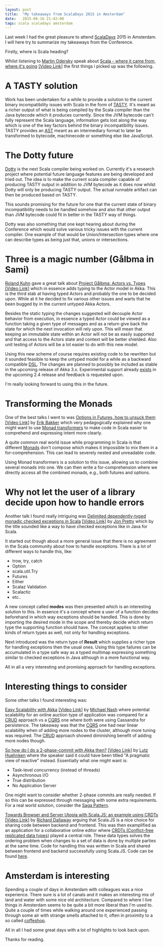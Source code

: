 ```yaml
---
layout: post
title:  "My takeaways from ScalaDays 2015 in Amsterdam"
date:   2015-06-16 21:42:00
tags: scala scaladays amsterdam
---
```

Last week I had the great pleasure to attend [ScalaDays](http://scaladays.org/) 2015 in Amsterdam.
I will here try to summarize my takeaways from the Conference.

Firstly, where is Scala heading?

Whilst listening to [Martin Odersky](http://twitter.com/@odersky) speak about
[Scala - where it came from, where it's going](http://event.scaladays.org/scaladays-amsterdam-2015#!#schedulePopupExtras-6883)
[[Video Link]](https://www.parleys.com/tutorial/scala-where-came-from-where-its-going-1)
the first things i picked up was the following.


# A TASTY solution

Work has been undertaken for a while to provide a solution to the current binary incompatibility issues with Scala in the form of [TASTY](http://drive.google.com/open?id=1h3KUMxsSSjyze05VecJGQ5H2yh7fNADtIf3chD3_wr0).
It's meant as a richer output of what is being compiled by the Scala compiler than the Java bytecode which it produces currently. Since the JVM bytecode can't fully represent
the Scala language, information gets lost along the way which is one of the key factors behind the binary incompatibility issues.
TASTY provides an [AST](https://en.wikipedia.org/wiki/Abstract_syntax_tree) meant as an intermediary format to later be transformed to bytecode, machinecode or something else like JavaScript.


# The Dotty future

[Dotty](https://github.com/lampepfl/dotty) is the next Scala compiler being worked on.
Currently it's a research project where potential future language features are being developed and tried out.
The idea is to make the current scala compiler capable of producing TASTY output in addition to JVM bytecode as it does now whilst Dotty will only be producing TASTY output.
The actual runnable artifact can then be produced based on TASTY.

This sounds promising for the future for one that the current state of binary incompatibility needs to be handled somehow and also that other output than JVM bytecode
could fit in better in the TASTY way of things.

Dotty was also something that one kept hearing about during the Conference which would solve various tricky issues with the current compiler.
One example of that would be Union/Intersection types where one can describe types as being just that, unions or intersections.


# Three is a magic number (Gålbma in Sami)

[Roland Kuhn](http://twitter.com/@rolandkuhn) gave a great talk about [Project Gålbma: Actors vs. Types ](http://event.scaladays.org/scaladays-amsterdam-2015#!#schedulePopupExtras-6886)
[[Video Link]](https://www.parleys.com/tutorial/project-galbma-actors-vs-types)
which in essence adds typing to the Actor model in Akka. This is the third stab at having typed Actors and probably the one to be
decided upon. While at it he decided to fix various other issues and warts that he been bugged by in the current untyped Akka Actors.

Besides the static typing the changes suggested will decouple Actor behavior from execution, in essence a typed Actor could be
viewed as a function taking a given type of messages and as a return give back the state for which the next invocation will rely upon.
This will mean that keeping an immutable state within an Actor will not be as easily supported and that access to the Actors state and
context will be better shielded. Also unit testing of Actors will be a lot easier to do with this new model.

Using this new scheme of course requires existing code to be rewritten but it sounded feasible to keep the untyped model for a while
as a backward compatible [DSL](https://en.wikipedia.org/wiki/Domain-specific_language).
The changes are planned to possibly be included as stable in the upcoming release of Akka 3.x.
Experimental support already [exists](http://doc.akka.io/docs/akka/2.4-M1/scala/typed.html) in the upcoming 2.4 release and
feedback is requested upon.

I'm really looking forward to using this in the future.


# Transforming the Monads

One of the best talks I went to was [Options in Futures, how to unsuck them](http://event.scaladays.org/scaladays-amsterdam-2015#!#schedulePopupExtras-6901)
[[Video Link]](https://www.parleys.com/tutorial/options-futures-how-unsuck-them)
by [Erik Bakker](http://twitter.com/@eamelink) which very pedagogically explained why one might want to use
[Monad transformers](https://en.wikipedia.org/wiki/Monad_transformer) to make code in Scala easier to comprehend and
expressing intent more clearly.

A quite common real world issue while programming in Scala is that different [Monads](https://en.wikipedia.org/wiki/Monad_(functional_programming))
don't compose which makes it impossible to mix them in a for-comprehension. This can lead to severely nested and
unreadable code.

Using Monad transformers is a solution to this issue, allowing us to combine several monads into one.
We can then write a for-comprehension where we directly access all the combined monads, e.g., both futures and options.


# Why not let the user of a library decide upon how to handle errors

Another talk I found really intriguing was
[Delimited dependently-typed monadic checked exceptions in Scala](http://event.scaladays.org/scaladays-amsterdam-2015#!#schedulePopupExtras-6918)
[[Video Link]](https://www.parleys.com/tutorial/delimited-dependently-typed-monadic-checked-exceptions-scala-1)
by [Jon Pretty](http://twitter.com/@propensive) which by the title sounded like a way to have checked exceptions like in Java for Scala.

It started out though about a more general issue that there is no agreement in the Scala community about how to handle exceptions.
There is a lot of different ways to handle this, like:

- trow, try, catch
- Option
- scala.util.Try
- Futures
- Either
- Scalaz Validation
- Scalactic
- etc..

A new concept called **modes** was then presented which is an interesting solution to this. In essence it's a concept
where a user of a function decides beforehand in which way exceptions should be handled.
This is done by importing the desired mode in the scope and thereby decide which return type the supporting function should have.
The concept applies to other kinds of return types as well, not only for handling exceptions.

Next introduced was the return type of **Result** which supplies a richer type for handling exceptions then the usual ones.
Using this type failures can be accumulated in a type safe way as a typed multimap expressing something similar to checked exceptions in Java
although in a more functional way.

All in all a very interesting and promising approach for handling exceptions.


# Interesting things to consider

Some other talks I found interesting was:

[Easy Scalability with Akka](http://event.scaladays.org/scaladays-amsterdam-2015#!#schedulePopupExtras-6952)
[[Video Link]](https://www.parleys.com/tutorial/easy-scalability-akka-1)
by [Michael Nash](http://twitter.com/@MichaelPNash) where potential scalability for an online auction type of application
was compared for a [CRUD](https://en.wikipedia.org/wiki/Create,_read,_update_and_delete) approach vs a [CQRS](http://martinfowler.com/bliki/CQRS.html) one where both were using Cassandra for persistence.
The takeaway was that the [CQRS](http://martinfowler.com/bliki/CQRS.html) one had near linear scalability when of adding more nodes to the cluster, although more tuning was
required. The [CRUD](https://en.wikipedia.org/wiki/Create,_read,_update_and_delete) approach showed diminishing benefit of adding more nodes though.

[So how do I do a 2-phase-commit with Akka then?](http://event.scaladays.org/scaladays-amsterdam-2015#!#schedulePopupExtras-6928)
[[Video Link]](https://www.parleys.com/tutorial/so-how-do-i-do-2-phase-commit-akka)
by [Lutz Huehnken](http://twitter.com/@lutzhuehnken) where the speaker said it could have been titled "A pragmatic view of reactive" instead.
Essentially what one might want is:

- Task-level concurrency (instead of threads)
- Asynchronous I/O
- True distribution
- No Application Server

One might want to consider whether 2-phase commits are really needed. If so this can be expressed through messaging with some extra requirements.
For a real world solution, consider the [Saga Pattern](http://www.cs.cornell.edu/andru/cs711/2002fa/reading/sagas.pdf).

[Towards Browser and Server Utopia with Scala.JS: an example using CRDTs](http://event.scaladays.org/scaladays-amsterdam-2015#!#schedulePopupExtras-6925)
[[Video Link]](https://www.parleys.com/tutorial/towards-browser-server-utopia-scala-js-example-using-crdts)
by [Richard Dallaway](http://twitter.com/@d6y) arguing that Scala.JS is a nice choice for sharing code between backend and frontend.
This was then examplified as an application for a collaborative online editor where
[CRDTs (Conflict-free replicated data types)](https://en.wikipedia.org/wiki/Conflict-free_replicated_data_type)
played a central role. These data types solves the ordering problem when changes to a set of data is done by multiple parties at the same time.
Code for handling this was written in Scala and shared between frontend and backend successfully using Scala.JS. Code can be found [here](https://github.com/d6y/wootjs).


# Amsterdam is interesting

Spending a couple of days in Amsterdam with colleagues was a nice experience. There sure is a lot of canals and it makes an
interesting mix of land and water with some nice old architecture.
Compared to where I live things in Amsterdam seems to be quite a bit more liberal than I'm used to. Quite a couple of times
while walking around one experienced passing through some air with strange smells attached to it, often in proximity
to a so called [coffeshop](https://en.wikipedia.org/wiki/Cannabis_coffee_shop).

All in all I had some great days with a lot of highlights to look back upon.

Thanks for reading.
